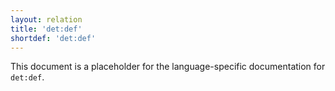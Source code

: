 ```yaml
---
layout: relation
title: 'det:def'
shortdef: 'det:def'
---
```


This document is a placeholder for the language-specific documentation
for `det:def`.
